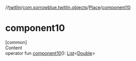 //[twitlin](../../index.md)/[com.sorrowblue.twitlin.objects](../index.md)/[Place](index.md)/[component10](component10.md)



# component10  
[common]  
Content  
operator fun [component10](component10.md)(): [List](https://kotlinlang.org/api/latest/jvm/stdlib/kotlin.collections/-list/index.html)<[Double](https://kotlinlang.org/api/latest/jvm/stdlib/kotlin/-double/index.html)>  



